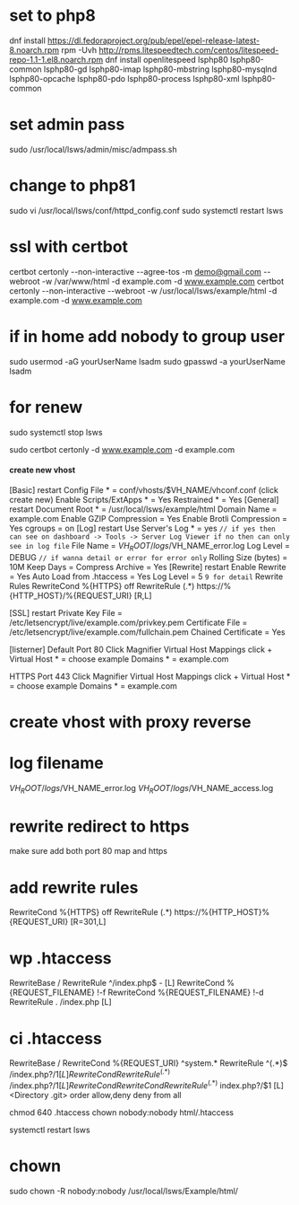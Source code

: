 # set to php8
dnf install https://dl.fedoraproject.org/pub/epel/epel-release-latest-8.noarch.rpm
rpm -Uvh http://rpms.litespeedtech.com/centos/litespeed-repo-1.1-1.el8.noarch.rpm
dnf install openlitespeed lsphp80 lsphp80-common lsphp80-gd  lsphp80-imap lsphp80-mbstring lsphp80-mysqlnd lsphp80-opcache lsphp80-pdo lsphp80-process lsphp80-xml lsphp80-common 

# set admin pass
sudo /usr/local/lsws/admin/misc/admpass.sh

# change to php81
sudo vi /usr/local/lsws/conf/httpd_config.conf
sudo systemctl restart lsws

# ssl with certbot
certbot certonly --non-interactive --agree-tos -m demo@gmail.com --webroot -w /var/www/html -d example.com -d www.example.com
certbot certonly --non-interactive --webroot -w /usr/local/lsws/example/html -d example.com -d www.example.com

# if in home add nobody to group user
sudo usermod -aG yourUserName lsadm
sudo gpasswd -a yourUserName lsadm

# for renew 
sudo systemctl stop lsws

sudo certbot certonly -d www.example.com -d example.com
 
#### create new vhost ####

[Basic] restart 
Config File *  = conf/vhosts/$VH_NAME/vhconf.conf (click create new)
Enable Scripts/ExtApps * =  Yes
Restrained * = Yes
[General] restart
Document Root * = /usr/local/lsws/example/html
Domain Name = example.com
Enable GZIP Compression = Yes
Enable Brotli Compression = Yes
cgroups = on
[Log] restart
Use Server's Log * = yes   ``// if yes then can see on dashboard -> Tools -> Server Log Viewer if no then can only see in log file``
File Name = $VH_ROOT/logs/$VH_NAME_error.log
Log Level = DEBUG  `// if wanna detail or error for error only`
Rolling Size (bytes) = 10M
Keep Days = 
Compress Archive = Yes
[Rewrite] restart
Enable Rewrite = Yes
Auto Load from .htaccess = Yes
Log Level = 5 `9 for detail`
Rewrite Rules
RewriteCond %{HTTPS} off
RewriteRule (.*) https://%{HTTP_HOST}/%{REQUEST_URI} [R,L]


[SSL] restart
Private Key File = /etc/letsencrypt/live/example.com/privkey.pem
Certificate File = /etc/letsencrypt/live/example.com/fullchain.pem
Chained Certificate = Yes

[listerner]
Default Port 80 Click Magnifier
Virtual Host Mappings click + 
Virtual Host * = choose example
Domains * = example.com

HTTPS Port 443 Click Magnifier
Virtual Host Mappings click + 
Virtual Host * = choose example
Domains * = example.com
 

# create vhost with proxy reverse


# log filename
$VH_ROOT/logs/$VH_NAME_error.log
$VH_ROOT/logs/$VH_NAME_access.log


# rewrite redirect to https
make sure add both port 80 map and https
# add rewrite rules
RewriteCond %{HTTPS} off
RewriteRule (.*) https://%{HTTP_HOST}%{REQUEST_URI} [R=301,L]

# wp .htaccess
RewriteBase /
RewriteRule ^/index\.php$ - [L]
RewriteCond %{REQUEST_FILENAME} !-f
RewriteCond %{REQUEST_FILENAME} !-d
RewriteRule . /index.php [L]

# ci .htaccess
RewriteBase /
RewriteCond %{REQUEST_URI} ^system.*
RewriteRule ^(.*)$ /index.php?/$1 [L]
RewriteCond %{REQUEST_URI} ^application.*
RewriteRule ^(.*)$ /index.php?/$1 [L]
RewriteCond %{REQUEST_FILENAME} !-f
RewriteCond %{REQUEST_FILENAME} !-d
RewriteRule ^(.*)$ index.php?/$1 [L]
<Directory .git>
    order allow,deny
    deny from all
</Directory>


chmod 640 .htaccess
chown nobody:nobody html/.htaccess

systemctl restart lsws

# chown
sudo chown -R nobody:nobody /usr/local/lsws/Example/html/
